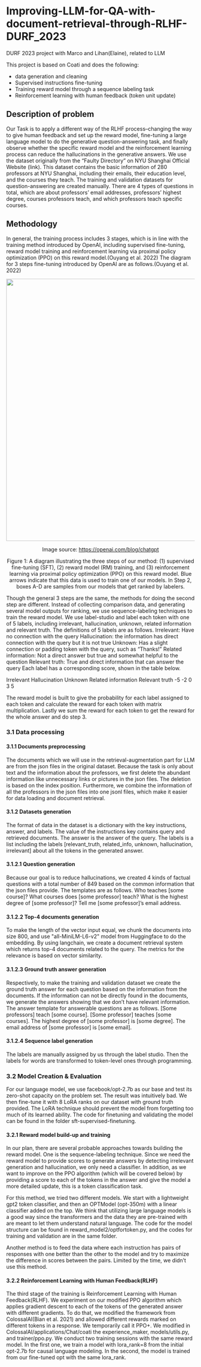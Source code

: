 # Improving-LLM-for-QA-with-document-retrieval-through-RLHF-DURF_2023
DURF 2023 project with Marco and Lihan(Elaine), related to LLM

This project is based on Coati and does the following:

- data generation and cleaning
- Supervised instructions fine-tuning
- Training reward model through a sequence labeling task 
- Reinforcement learning with human feedback (token unit update)

## Description of problem
Our Task is to apply a different way of the RLHF process–changing the way to give human feedback and set up the reward model, fine-tuning a large language model to do the generative question-answering task, and finally observe whether the specific reward model and the reinforcement learning process can reduce the hallucinations in the generative answers.
We use the dataset originally from the “Faulty Directory” on NYU Shanghai Official Website (link). This dataset contains the basic information of 280 professors at NYU Shanghai, including their emails, their education level, and the courses they teach. The training and validation datasets for question-answering are created manually. There are 4 types of questions in total, which are about professors’ email addresses, professors’ highest degree, courses professors teach, and which professors teach specific courses.

## Methodology
In general, the training process includes 3 stages, which is in line with the training method introduced by OpenAI, including supervised fine-tuning, reward model training and reinforcement learning via proximal policy optimization (PPO) on this reward model.(Ouyang et al. 2022) The diagram for 3 steps fine-tuning introduced by OpenAI are as follows.(Ouyang et al. 2022) 

<div align="center">
  <p align="center">
    <img src="https://raw.githubusercontent.com/hpcaitech/public_assets/main/applications/chatgpt/chatgpt.png" width=700/>
  </p>

Image source: https://openai.com/blog/chatgpt

Figure 1: A diagram illustrating the three steps of our method: (1) supervised fine-tuning (SFT), (2)
reward model (RM) training, and (3) reinforcement learning via proximal policy optimization (PPO)
on this reward model. Blue arrows indicate that this data is used to train one of our models. In Step 2,
boxes A-D are samples from our models that get ranked by labelers.
</div>


Though the general 3 steps are the same, the methods for doing the second step are different. Instead of collecting comparison data, and generating several model outputs for ranking, we use sequence-labeling techniques to train the reward model. We use label-studio and label each token with one of 5 labels, including irrelevant, hallucination, unknown, related information and relevant truth. The definitions of 5 labels are as follows. 
Irrelevant: Have no connection with the query
Hallucination: the information has direct connection with the query but it is not true
Unknown: Has a slight connection or padding token with the query, such as “Thanks!”
Related information: Not a direct answer but true and somewhat helpful to the question
Relevant truth: True and direct information that can answer the query
Each label has a corresponding score, shown in the table below.

Irrelevant
Hallucination
Unknown
Related information
Relevant truth
-5
-2
0
3
5


The reward model is built to give the probability for each label assigned to each token and calculate the reward for each token with matrix multiplication. Lastly we sum the reward for each token to get the reward for the whole answer and do step 3.  
### 3.1 Data processing
#### 3.1.1 Documents preprocessing
The documents which we will use in the retrieval-augmentation part for LLM are from the json files in the original dataset. Because the task is only about text and the information about the professors, we first delete the abundant information like unnecessary links or pictures in the json files. The deletion is based on the index position. Furthermore, we combine the information of all the professors in the json files into one jsonl files, which make it easier for data loading and document retrieval.
#### 3.1.2 Datasets generation
The format of data in the dataset is a dictionary with the key instructions, answer, and labels. The value of the instructions key contains query and retrieved documents. The answer is the answer of the query. The labels is a list including the labels [relevant_truth, related_info, unknown, hallucination, irrelevant] about all the tokens in the generated answer. 
#### 3.1.2.1 Question generation
Because our goal is to reduce hallucinations, we created 4 kinds of factual questions with a total number of 849 based on the common information that the json files provide. The templates are as follows.
Who teaches [some course]?
What courses does [some professor] teach?
What is the highest degree of [some professor]?
Tell me [some professor]’s email address. 
#### 3.1.2.2 Top-4 documents generation
To make the length of the vector input equal, we chunk the documents into size 800, and use "all-MiniLM-L6-v2" model from Huggingface to do the embedding.
By using langchain, we create a document retrieval system which returns top-4 documents related to the query. The metrics for the relevance is based on vector similarity.
#### 3.1.2.3 Ground truth answer generation
Respectively, to make the training and validation dataset we create the ground truth answer for each question based on the information from the documents. If the information can not be directly found in the documents, we generate the answers showing that we don’t have relevant information. The answer template for answerable questions are as follows.
	[Some professors] teach [some course].
	[Some professor] teaches [some courses].
	The highest degree of [some professor] is [some degree].
	The email address of [some professor] is [some email].
#### 3.1.2.4 Sequence label generation
The labels are manually assigned by us through the label studio. Then the labels for words are transformed to token-level ones through programming. 
### 3.2 Model Creation & Evaluation
For our language model, we use facebook/opt-2.7b as our base and test its zero-shot capacity on the problem set. The result was intuitively bad.
We then fine-tune it with 8 LoRA ranks on our dataset with ground truth provided. The LoRA technique should prevent the model from forgetting too much of its learned ability.
The code for finetuning and validating the model can be found in the folder sft-supervised-finetuning.
#### 3.2.1 Reward model build-up and training
In our plan, there are several probable approaches towards building the reward model. 
One is the sequence-labeling technique. Since we need the reward model to provide scores to generate answers by detecting irrelevant generation and hallucination, we only need a classifier. In addition, as we want to improve on the PPO algorithm (which will be covered below) by providing a score to each of the tokens in the answer and give the model a more detailed update, this is a token classification task. 

For this method, we tried two different models. We start with a lightweight gpt2 token classifier, and then an OPTModel (opt-350m) with a linear classifier added on the top. We think that utilizing large language models is a good way since the transformers and the data they are pre-trained with are meant to let them understand natural language. The code for the model structure can be found in reward_model2/optfortoken.py, and the codes for training and validation are in the same folder.

Another method is to feed the data where each instruction has pairs of responses with one better than the other to the model and try to maximize the difference in scores between the pairs. Limited by the time, we didn’t use this method.
#### 3.2.2 Reinforcement Learning with Human Feedback(RLHF)
The third stage of the training is Reinforcement Learning with Human Feedback(RLHF). We experiment on our modified PPO algorithm which applies gradient descent to each of the tokens of the generated answer with different gradients. To do that, we modified the framework from ColossalAI(Bian et al. 2021) and allowed different rewards marked on different tokens in a response. We temporarily call it PPO+. We modified in ColossalAI/applications/Chat/coati the experience_maker, models/utils.py, and trainer/ppo.py.
We conduct two training sessions with the same reward model. In the first one, we train a model with lora_rank=8 from the initial opt-2.7b for causal language modeling. In the second, the model is trained from our fine-tuned opt with the same lora_rank. 
